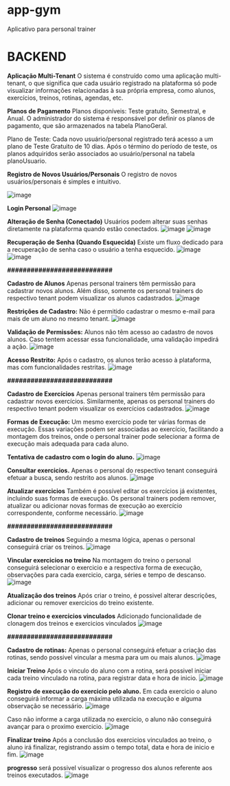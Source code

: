 # app-gym
Aplicativo para personal trainer



# BACKEND

**Aplicação Multi-Tenant**
O sistema é construído como uma aplicação multi-tenant, o que significa que cada usuário registrado na plataforma só pode visualizar informações relacionadas à sua própria empresa, como alunos, exercícios, treinos, rotinas, agendas, etc.

**Planos de Pagamento**
Planos disponíveis: Teste gratuito, Semestral, e Anual. O administrador do sistema é responsável por definir os planos de pagamento, que são armazenados na tabela PlanoGeral.

Plano de Teste: Cada novo usuário/personal registrado terá acesso a um plano de Teste Gratuito de 10 dias. Após o término do período de teste, os planos adquiridos serão associados ao usuário/personal na tabela planoUsuario.

**Registro de Novos Usuários/Personais**
O registro de novos usuários/personais é simples e intuitivo.

   ![image](https://github.com/user-attachments/assets/d7bc3044-ffa9-4314-a409-1bb8bc0af350)

**Login Personal**
    ![image](https://github.com/user-attachments/assets/779bb256-a504-4e44-af99-174f07184fa4)
   
**Alteração de Senha (Conectado)**
Usuários podem alterar suas senhas diretamente na plataforma quando estão conectados.
  ![image](https://github.com/user-attachments/assets/0be6e491-6f84-4ab7-87ee-09d55dbb2a01)
  ![image](https://github.com/user-attachments/assets/1a0fac8d-1ee9-4461-926c-d9c29645af53)

**Recuperação de Senha (Quando Esquecida)**
Existe um fluxo dedicado para a recuperação de senha caso o usuário a tenha esquecido.
 ![image](https://github.com/user-attachments/assets/1636f363-cd27-4163-8533-64567865fa3f)
 ![image](https://github.com/user-attachments/assets/b396a89f-5d29-47a9-8972-92c3ac98abf2)

**###########################**

**Cadastro de Alunos**
Apenas personal trainers têm permissão para cadastrar novos alunos. Além disso, somente os personal trainers do respectivo tenant podem visualizar os alunos cadastrados.
   ![image](https://github.com/user-attachments/assets/db54d545-5245-476e-82af-3315bce90a08)
   
**Restrições de Cadastro:**
Não é permitido cadastrar o mesmo e-mail para mais de um aluno no mesmo tenant.
  ![image](https://github.com/user-attachments/assets/9be99211-285b-4e17-836e-29297dcc4826)

**Validação de Permissões:**
Alunos não têm acesso ao cadastro de novos alunos. Caso tentem acessar essa funcionalidade, uma validação impedirá a ação.
   ![image](https://github.com/user-attachments/assets/0752041c-6f91-4f1a-ae22-da07e166b2ff)

**Acesso Restrito:**
Após o cadastro, os alunos terão acesso à plataforma, mas com funcionalidades restritas.
   ![image](https://github.com/user-attachments/assets/d46652de-2123-4a66-a339-2d9fc56b7764)

**###########################**

**Cadastro de Exercícios**
Apenas personal trainers têm permissão para cadastrar novos exercícios. Similarmente, apenas os personal trainers do respectivo tenant podem visualizar os exercícios cadastrados.
    ![image](https://github.com/user-attachments/assets/a05c6c14-c9ed-4442-9159-8fa375615279)

**Formas de Execução:**
Um mesmo exercício pode ter várias formas de execução. Essas variações podem ser associadas ao exercício, facilitando a montagem dos treinos, onde o personal trainer pode selecionar a forma de execução mais adequada para cada aluno.

**Tentativa de cadastro com o login do aluno.**
    ![image](https://github.com/user-attachments/assets/81cf6f94-fdbd-4fa7-817d-91e3b2f6f33a)

**Consultar exercicios.**
Apenas o personal do respectivo tenant conseguirá efetuar a busca, sendo restrito aos alunos.
![image](https://github.com/user-attachments/assets/963acb6b-1997-42cb-8cc1-68e47f82d877)

**Atualizar exercicios**
Também é possível editar os exercícios já existentes, incluindo suas formas de execução. Os personal trainers podem remover, atualizar ou adicionar novas formas de execução ao exercício correspondente, conforme necessário.
![image](https://github.com/user-attachments/assets/f54a4d38-0ed1-4103-8d50-3432aae275f4)

**###########################**

**Cadastro de treinos**
Seguindo a mesma lógica, apenas o personal conseguirá criar os treinos.
![image](https://github.com/user-attachments/assets/8f08e07c-ec80-41be-9af7-9b0979294dba)

**Vincular exercicios no treino**
Na montagem do treino o personal conseguirá selecionar o exercicio e a respectiva forma de execução, observações para cada exercicio, carga, séries e tempo de descanso.
![image](https://github.com/user-attachments/assets/a1261080-0ecc-48ed-acf4-abebcf1ae16e)

**Atualização dos treinos**
Após criar o treino, é possivel alterar descrições, adicionar ou remover exercicios do treino existente.

**Clonar treino e exercicios vinculados**
Adicionado funcionalidade de clonagem dos treinos e exercicios vinculados
![image](https://github.com/user-attachments/assets/34af7984-3d8d-48ce-839e-b5bf5cfcf613)

**###########################**

**Cadastro de rotinas:**
Apenas o personal conseguirá efetuar a criação das rotinas, sendo possivel vincular a mesma para um ou mais alunos.
![image](https://github.com/user-attachments/assets/e81de742-c1bb-4d79-b82e-bcc142fe5875)

**Iniciar Treino**
Após o vinculo do aluno com a rotina, será possivel iniciar cada treino vinculado na rotina, para registrar data e hora de inicio.
![image](https://github.com/user-attachments/assets/949dd2b4-502f-4673-9b8c-fa63348e0493)

**Registro de execução do exercicio pelo aluno.**
Em cada exercicio o aluno conseguirá informar a carga máxima utilizada na execução e alguma observação se necessário.
![image](https://github.com/user-attachments/assets/edce94e9-3a1e-42dc-8ed3-8fc94affd8a1)

Caso não informe a carga utilizada no exercicio, o aluno não conseguirá avançar para o proximo exercicio.
![image](https://github.com/user-attachments/assets/51a7ebd6-7151-4b7a-946c-54f5e3fa988a)


**Finalizar treino**
Após a conclusão dos exercicios vinculados ao treino, o aluno irá finalizar, registrando assim o tempo total, data e hora de inicio e fim.
![image](https://github.com/user-attachments/assets/f91ace8d-28ba-4dbf-8511-706c8daec953)

**progresso**
será possivel visualizar o progresso dos alunos referente aos treinos executados.
![image](https://github.com/user-attachments/assets/3a1212f5-3411-45bf-aa94-9dfa05bcc752)
















  

